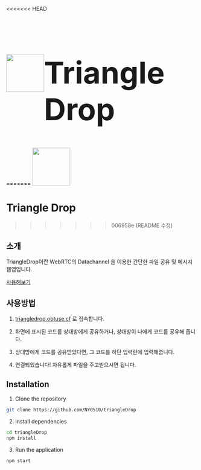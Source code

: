 <<<<<<< HEAD
<h1 dir="auto" style="font-size: 5rem; display: flex;"> <img src="https://triangledrop.obtuse.cf/img/favicon/apple-icon-precomposed.png" width="100px" /> Triangle Drop
</h1>
=======
<img src="https://triangledrop.obtuse.cf/img/favicon/apple-icon-precomposed.png" width="100px" />
<br/>

# Triangle Drop
>>>>>>> 006958e (README 수정)

## 소개

TriangleDrop이란 WebRTC의 Datachannel 을 이용한 간단한 파일 공유 및 메시지 웹앱입니다.

[사용해보기](https://triangledrop.obtuse.cf)

## 사용방법

1. [triangledrop.obtuse.cf](https://triangledrop.obtuse.cf) 로 접속합니다.

2. 화면에 표시된 코드를 상대방에게 공유하거나, 상대방이 나에게 코드를 공유해 줍니다.

3. 상대방에게 코드를 공유받았다면, 그 코드를 하단 입력란에 입력해줍니다.

4. 연결되었습니다! 자유롭게 파일을 주고받으시면 됩니다.

## Installation

1. Clone the repository

```bash
git clone https://github.com/NY0510/triangleDrop
```

2. Install dependencies

```bash
cd triangleDrop
npm install
```

3. Run the application

```bash
npm start
```
